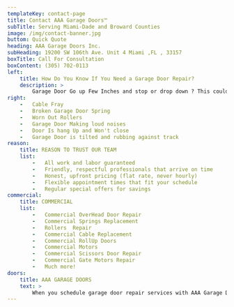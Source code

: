 ```yaml
---
templateKey: contact-page
title: Contact AAA Garage Doors™
subTitle: Serving Miami-Dade and Broward Counties
image: /img/contact-banner.jpg
buttom: Quick Quote
heading: AAA Garage Doors Inc.
subHeading: 19200 SW 106th Ave. Unit 4 Miami ,FL , 33157
boxTitle: Call For Consultation
boxContent: (305) 702-0113
left:
    title: How Do You Know If You Need a Garage Door Repair?
    description: >
        Garage Door Go up Few Inches and stop or drop down ? This could possibly mean your Garage door Springs are Broken. Garage door Rollers are bent or worn out /broken ( that might lead to bigger problems ).Garage doors Cable Fray or looking rusty  Please call right away for Garage door Repair ,Garage door opener not function isn’t an emergency but AAA Garage Door are here to help right away 
right:
    -   Cable Fray
    -   Broken Garage Door Spring
    -   Worn Out Rollers
    -   Garage Door Making loud noises
    -   Door Is hang Up and Won't close
    -   Garage Door is tilted and rubbing against track
reason:
    title: REASON TO TRUST OUR TEAM
    list:
        -   All work and labor guaranteed
        -   Friendly, respectful professionals that arrive on time
        -   Honest, upfront pricing (flat rate, never hourly)
        -   Flexible appointment times that fit your schedule
        -   Regular special offers for savings
commercial:
    title: COMMERCIAL
    list:
        -   Commercial OverHead Door Repair
        -   Commercial Springs Replacement
        -   Rollers  Repair
        -   Commercial Cable Replacement
        -   Commercial RollUp Doors
        -   Commercial Motors
        -   Commercial Scissors Door Repair
        -   Commercial Gate Motors Repair
        -   Much more!
doors:
    title: AAA GARAGE DOORS
    text: >
        When you schedule garage door repair services with AAA Garage Doors  you will quickly discover that we are not your average overhead door repair company. We offer flat-rate pricing on all of our services — which means that you pay by the job, not by the hour — and we never charge an overtime fee. We will also provide an accurate quote before we get started on any repairs because no one likes hidden fees.
---
```

